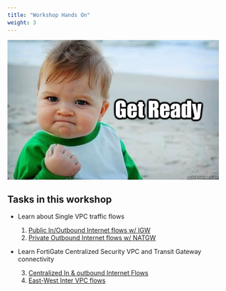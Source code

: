 ```yaml
---
title: "Workshop Hands On"
weight: 3
---
```




![](image-getready.jpg)

## Tasks in this workshop
- Learn about Single VPC traffic flows
  1. [Public In/Outbound Internet flows w/ IGW](3_modulethree/31_task1.html)
  2. [Private Outbound Internet flows w/ NATGW](3_modulethree/32_task2.html)
  
- Learn FortiGate Centralized Security VPC and Transit Gateway connectivity

  3. [Centralized In & outbound Internet Flows](3_modulethree/33_task3.html)
  4. [East-West Inter VPC flows](3_modulethree/34_task4.html)
  
